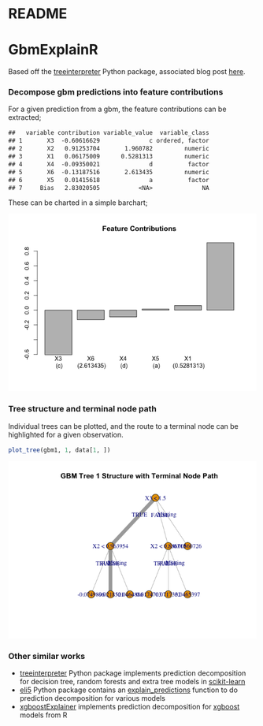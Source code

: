 README
================

GbmExplainR
===========

Based off the [treeinterpreter](https://github.com/andosa/treeinterpreter) Python package, associated blog post [here](http://blog.datadive.net/random-forest-interpretation-conditional-feature-contributions/).

### Decompose gbm predictions into feature contributions

For a given prediction from a gbm, the feature contributions can be extracted;

    ##   variable contribution variable_value  variable_class
    ## 1       X3  -0.60616629              c ordered, factor
    ## 2       X2   0.91253704       1.960782         numeric
    ## 3       X1   0.06175009      0.5281313         numeric
    ## 4       X4  -0.09350021              d          factor
    ## 5       X6  -0.13187516       2.613435         numeric
    ## 6       X5   0.01415618              a          factor
    ## 7     Bias   2.83020505           <NA>              NA

These can be charted in a simple barchart;

![](README_files/figure-markdown_github/unnamed-chunk-3-1.png)

### Tree structure and terminal node path

Individual trees can be plotted, and the route to a terminal node can be highlighted for a given observation.

``` r
plot_tree(gbm1, 1, data[1, ]) 
```

![](README_files/figure-markdown_github/unnamed-chunk-4-1.png)

### Other similar works

-   [treeinterpreter](https://github.com/andosa/treeinterpreter) Python package implements prediction decomposition for decision tree, random forests and extra tree models in [scikit-learn](http://scikit-learn.org/stable/index.html)
-   [eli5](https://github.com/TeamHG-Memex/eli5) Python package contains an [explain\_predictions](http://eli5.readthedocs.io/en/latest/autodocs/eli5.html) function to do prediction decomposition for various models
-   [xgboostExplainer](https://github.com/AppliedDataSciencePartners/xgboostExplainer) implements prediction decomposition for [xgboost](https://github.com/dmlc/xgboost) models from R
